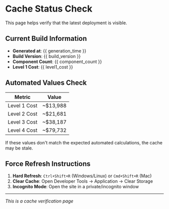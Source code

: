 # Cache Status Check

This page helps verify that the latest deployment is visible.

## Current Build Information

- **Generated at**: {{ generation_time }}
- **Build Version**: {{ build_version }}
- **Component Count**: {{ component_count }}
- **Level 1 Cost**: {{ level1_cost }}

## Automated Values Check

| Metric | Value |
|--------|-------|
| Level 1 Cost | ~$13,988 |
| Level 2 Cost | ~$21,681 |
| Level 3 Cost | ~$38,187 |
| Level 4 Cost | ~$79,732 |

If these values don't match the expected automated calculations, the cache may be stale.

## Force Refresh Instructions

1. **Hard Refresh**: `Ctrl+Shift+R` (Windows/Linux) or `Cmd+Shift+R` (Mac)
2. **Clear Cache**: Open Developer Tools → Application → Clear Storage
3. **Incognito Mode**: Open the site in a private/incognito window

---
*This is a cache verification page*